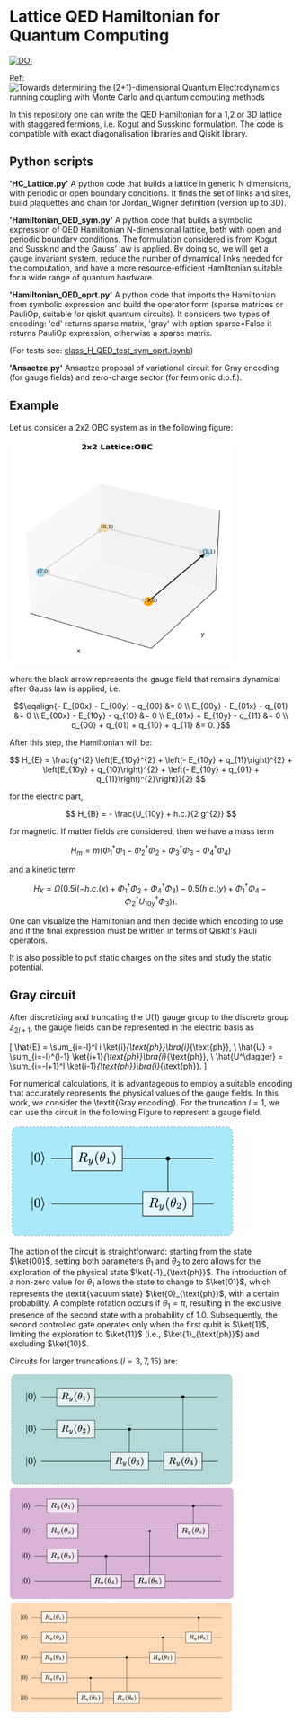 # Lattice QED Hamiltonian for Quantum Computing



[![DOI](https://zenodo.org/badge/DOI/10.5281/zenodo.11046038.svg)](https://doi.org/10.5281/zenodo.11046038)

Ref: ![Towards determining the (2+1)-dimensional Quantum Electrodynamics running coupling with Monte Carlo and quantum computing methods](https://arxiv.org/abs/2404.17545)



In this repository one can write the QED Hamiltonian for a 1,2 or 3D lattice with staggered fermions, i.e. Kogut and Susskind formulation. The code is compatible with exact diagonalisation libraries and Qiskit library.

## Python scripts
**'HC_Lattice.py'**
A python code that builds a lattice in generic N dimensions, with periodic or open boundary conditions.
It finds the set of links and sites, build plaquettes and chain for Jordan_Wigner definition (version up to 3D).

**'Hamiltonian_QED_sym.py'**
A python code that builds a symbolic expression of QED Hamiltonian N-dimensional lattice, both with open and periodic boundary conditions. The formulation considered is from Kogut and Susskind and the Gauss’ law is applied.
By doing so, we will get a gauge invariant system, reduce the number of dynamical links needed
for the computation, and have a more resource-efficient Hamiltonian suitable for a wide range of
quantum hardware.

**'Hamiltonian_QED_oprt.py'**
A python code that imports the Hamiltonian from symbolic expression and build the operator form (sparse matrices or PauliOp, suitable for qiskit quantum circuits).
It considers two types of encoding: 'ed' returns sparse matrix, 'gray' with option sparse=False it returns PauliOp expression, otherwise a sparse matrix.

(For tests see: [class_H_QED_test_sym_oprt.ipynb](https://github.com/ariannacrippa/QC_lattice_H/blob/main/Images/class_H_QED_test_sym_oprt.ipynb))

**'Ansaetze.py'**
Ansaetze proposal of variational circuit for Gray encoding (for gauge fields) and zero-charge sector (for fermionic d.o.f.).


## Example

Let us consider a 2x2 OBC system as in the following figure:

<img src="https://github.com/ariannacrippa/QC_lattice_H/blob/main/Images/system_2x2_OBC_gausslawTrue.png" width="400" height="400">

where the black arrow represents the gauge field that remains dynamical after Gauss law is applied, i.e.

$$\eqalign{- E_{00x} - E_{00y} - q_{00} &= 0 \\
E_{00y} - E_{01x} - q_{01} &= 0 \\
E_{00x} - E_{10y} - q_{10} &= 0 \\
E_{01x} + E_{10y} - q_{11} &= 0 \\
q_{00} + q_{01} + q_{10} + q_{11} &= 0.
}$$

After this step, the Hamiltonian will be:

$$
H_{E} = \frac{g^{2} \left(E_{10y}^{2} + \left(- E_{10y} + q_{11}\right)^{2} + \left(E_{10y} + q_{10}\right)^{2} + \left(- E_{10y} + q_{01} + q_{11}\right)^{2}\right)}{2}
$$

for the electric part,

$$
H_{B} = - \frac{U_{10y} + h.c.}{2 g^{2}}
$$

for magnetic. If matter fields are considered, then we have a mass term

$$
H_{m} = m \left(\Phi_{1}^{\dagger} \Phi_{1} - \Phi_{2}^{\dagger} \Phi_{2} + \Phi_{3}^{\dagger} \Phi_{3} - \Phi_{4}^{\dagger} \Phi_{4}\right)
$$

and a kinetic term

$$
H_{K} = \Omega \left(0.5 i \left(- h.c.(x) + \Phi_{1}^{\dagger} \Phi_{2} + \Phi_{4}^{\dagger} \Phi_{3}\right) - 0.5 \left(h.c.(y) + \Phi_{1}^{\dagger} \Phi_{4} - \Phi_{2}^{\dagger} U_{10y}^{\dagger} \Phi_{3}\right)\right).
$$

One can visualize the Hamiltonian and then decide which encoding to use and if the final expression must be written in terms of Qiskit's Pauli operators.

It is also possible to put static charges on the sites and study the static potential.

## Gray circuit

After discretizing and truncating the U(1) gauge group to the discrete group $`\mathbb{Z}_{2l+1}`$, the gauge fields can be represented in the electric basis as

\[
\hat{E} = \sum_{i=-l}^l i \ket{i}_{\text{ph}}\bra{i}_{\text{ph}}, \\
\hat{U} = \sum_{i=-l}^{l-1} \ket{i+1}_{\text{ph}}\bra{i}_{\text{ph}}, \\
\hat{U^\dagger} = \sum_{i=-l+1}^l \ket{i-1}_{\text{ph}}\bra{i}_{\text{ph}}.
\]

For numerical calculations, it is advantageous to employ a suitable encoding that accurately represents the physical values of the gauge fields.
In this work, we consider the \textit{Gray encoding}.
For the truncation $`l=1`$, we can use the circuit in the following Figure to represent a gauge field.

<img src="https://github.com/ariannacrippa/QC_lattice_H/blob/main/Images/gray_circuit_l1.png" width="400" height="200">

The action of the circuit is straightforward: starting from the state $`\ket{00}`$, setting both parameters $`\theta_1`$ and $`\theta_2`$ to zero allows for the exploration of the physical state $`\ket{-1}_{\text{ph}}`$. The introduction of a non-zero value for $`\theta_1`$ allows the state to change to $`\ket{01}`$, which represents the  \textit{vacuum state} $`\ket{0}_{\text{ph}}`$, with a certain probability. A complete rotation occurs if $`\theta_1=\pi`$, resulting in the exclusive presence of the second state with a probability of 1.0. Subsequently, the second controlled gate operates only when the first qubit is $`\ket{1}`$, limiting the exploration to $`\ket{11}`$ (i.e., $`\ket{1}_{\text{ph}}`$) and excluding $`\ket{10}`$.

Circuits for larger truncations ($`l=3,7,15`$) are:

<img src="https://github.com/ariannacrippa/QC_lattice_H/blob/main/Images/gray_circuit_l3.png" width="400" height="200">
<img src="https://github.com/ariannacrippa/QC_lattice_H/blob/main/Images/gray_circuit_l7.png" width="400" height="200">
<img src="https://github.com/ariannacrippa/QC_lattice_H/blob/main/Images/gray_circuit_l15.png" width="400" height="200">


